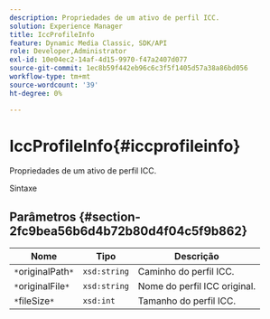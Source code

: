 ```yaml
---
description: Propriedades de um ativo de perfil ICC.
solution: Experience Manager
title: IccProfileInfo
feature: Dynamic Media Classic, SDK/API
role: Developer,Administrator
exl-id: 10e04ec2-14af-4d15-9970-f47a2407d077
source-git-commit: 1ec8b59f442eb96c6c3f5f1405d57a38a86bd056
workflow-type: tm+mt
source-wordcount: '39'
ht-degree: 0%

---
```


# IccProfileInfo{#iccprofileinfo}

Propriedades de um ativo de perfil ICC.

Sintaxe

## Parâmetros {#section-2fc9bea56b6d4b72b80d4f04c5f9b862}

| Nome | Tipo | Descrição |
|---|---|---|
| `*`originalPath`*` | `xsd:string` | Caminho do perfil ICC. |
| `*`originalFile`*` | `xsd:string` | Nome do perfil ICC original. |
| `*`fileSize`*` | `xsd:int` | Tamanho do perfil ICC. |
